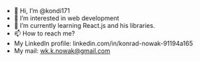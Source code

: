 - 👋 Hi, I’m @kondi171
- 👀 I’m interested in web development
- 🌱 I’m currently learning React.js and his libraries.
- 📫 How to reach me?
- My LinkedIn profile: linkedin.com/in/konrad-nowak-91194a165
- My mail: wk.k.nowak@gmail.com

<!---
kondi171/kondi171 is a ✨ special ✨ repository because its `README.md` (this file) appears on your GitHub profile.
You can click the Preview link to take a look at your changes.
--->
